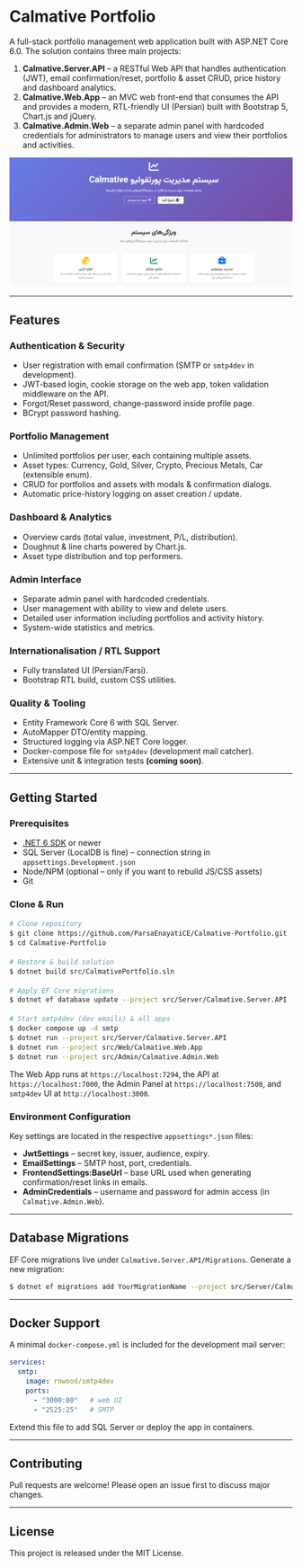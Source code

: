 # Calmative Portfolio

A full-stack portfolio management web application built with ASP.NET Core 6.0.  The solution contains three main projects:

1. **Calmative.Server.API** – a RESTful Web API that handles authentication (JWT), email confirmation/reset, portfolio & asset CRUD, price history and dashboard analytics.
2. **Calmative.Web.App** – an MVC web front-end that consumes the API and provides a modern, RTL-friendly UI (Persian) built with Bootstrap 5, Chart.js and jQuery.
3. **Calmative.Admin.Web** – a separate admin panel with hardcoded credentials for administrators to manage users and view their portfolios and activities.

![Screenshot](docs/screenshot-dashboard.png)

---

## Features

### Authentication & Security
* User registration with email confirmation (SMTP or `smtp4dev` in development).
* JWT-based login, cookie storage on the web app, token validation middleware on the API.
* Forgot/Reset password, change-password inside profile page.
* BCrypt password hashing.

### Portfolio Management
* Unlimited portfolios per user, each containing multiple assets.
* Asset types: Currency, Gold, Silver, Crypto, Precious Metals, Car (extensible enum).
* CRUD for portfolios and assets with modals & confirmation dialogs.
* Automatic price-history logging on asset creation / update.

### Dashboard & Analytics
* Overview cards (total value, investment, P/L, distribution).
* Doughnut & line charts powered by Chart.js.
* Asset type distribution and top performers.

### Admin Interface
* Separate admin panel with hardcoded credentials.
* User management with ability to view and delete users.
* Detailed user information including portfolios and activity history.
* System-wide statistics and metrics.

### Internationalisation / RTL Support
* Fully translated UI (Persian/Farsi).
* Bootstrap RTL build, custom CSS utilities.

### Quality & Tooling
* Entity Framework Core 6 with SQL Server.
* AutoMapper DTO/entity mapping.
* Structured logging via ASP.NET Core logger.
* Docker-compose file for `smtp4dev` (development mail catcher).
* Extensive unit & integration tests **(coming soon)**.

---

## Getting Started

### Prerequisites
* [.NET 6 SDK](https://dotnet.microsoft.com) or newer
* SQL Server (LocalDB is fine) – connection string in `appsettings.Development.json`
* Node/NPM (optional – only if you want to rebuild JS/CSS assets)
* Git

### Clone & Run
```bash
# Clone repository
$ git clone https://github.com/ParsaEnayatiCE/Calmative-Portfolio.git
$ cd Calmative-Portfolio

# Restore & build solution
$ dotnet build src/CalmativePortfolio.sln

# Apply EF Core migrations
$ dotnet ef database update --project src/Server/Calmative.Server.API --startup-project src/Server/Calmative.Server.API

# Start smtp4dev (dev emails) & all apps
$ docker compose up -d smtp
$ dotnet run --project src/Server/Calmative.Server.API
$ dotnet run --project src/Web/Calmative.Web.App
$ dotnet run --project src/Admin/Calmative.Admin.Web
```

The Web App runs at `https://localhost:7294`, the API at `https://localhost:7000`, the Admin Panel at `https://localhost:7500`, and `smtp4dev` UI at `http://localhost:3000`.

### Environment Configuration
Key settings are located in the respective `appsettings*.json` files:
* **JwtSettings** – secret key, issuer, audience, expiry.
* **EmailSettings** – SMTP host, port, credentials.
* **FrontendSettings:BaseUrl** – base URL used when generating confirmation/reset links in emails.
* **AdminCredentials** – username and password for admin access (in `Calmative.Admin.Web`).

---

## Database Migrations
EF Core migrations live under `Calmative.Server.API/Migrations`.
Generate a new migration:
```bash
$ dotnet ef migrations add YourMigrationName --project src/Server/Calmative.Server.API --startup-project src/Server/Calmative.Server.API
```

---

## Docker Support
A minimal `docker-compose.yml` is included for the development mail server:
```yaml
services:
  smtp:
    image: rnwood/smtp4dev
    ports:
      - "3000:80"   # web UI
      - "2525:25"   # SMTP
```
Extend this file to add SQL Server or deploy the app in containers.

---

## Contributing
Pull requests are welcome!  Please open an issue first to discuss major changes.

---

## License
This project is released under the MIT License. 